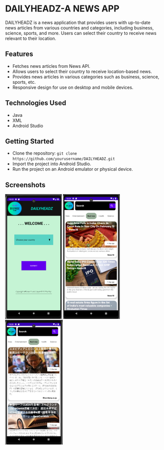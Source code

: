 # DAILYHEADZ-A NEWS APP

DAILYHEADZ is a news application that provides users with up-to-date news articles from various countries and categories, including business, science, sports, and more. Users can select their country to receive news relevant to their location.






## Features
- Fetches news articles from News API.
- Allows users to select their country to receive location-based news.
- Provides news articles in various categories such as business, science, sports, etc.
- Responsive design for use on desktop and mobile devices.

## Technologies Used
- Java
- XML
- Android Studio

## Getting Started
- Clone the repository: `git clone https://github.com/yourusername/DAILYHEADZ.git`
- Import the project into Android Studio.
- Run the project on an Android emulator or physical device.

## Screenshots

<img src="./screenshots/img1.png" height="400px"></img> <span>  <img src="./screenshots/img2.png" height="400px"></img>   <span>   <img src="./screenshots/img3.png" height="400px"></img>




